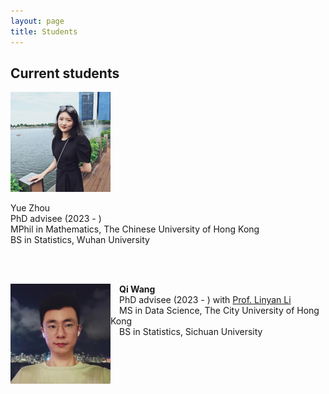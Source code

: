 ```yaml
---
layout: page
title: Students
---
```


## Current students

<div class="image-container">
  <img src="/assets/img/zy.jpg" alt="Image" width="160">
  <div class="text-container">
    <p>Yue Zhou<br />PhD advisee (2023 - )<br />MPhil in Mathematics, The Chinese University of Hong Kong<br />BS in Statistics, Wuhan University</p>
  </div>
</div>

<br /><br />

<img align="left" src="/assets/img/wq.jpg" alt="drawing" width="160">

 **Qi Wang** <br />
 PhD advisee (2023 - ) with <a href="https://scholars.cityu.edu.hk/en/persons/linyan-li(42e8876e-e92d-423b-a3d0-2d28229bd6f0).html">Prof. Linyan Li</a> <br />
 MS in Data Science, The City University of Hong Kong <br />
 BS in Statistics, Sichuan University  <br />



